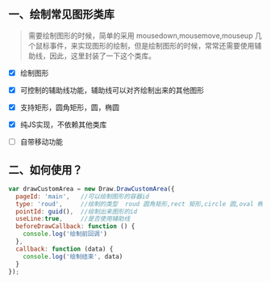 ## 一、绘制常见图形类库
>需要绘制图形的时候，简单的采用 mousedown,mousemove,mouseup 几个鼠标事件，来实现图形的绘制，但是绘制图形的时候，常常还需要使用辅助线，因此，这里封装了一下这个类库。

- [x] 绘制图形
- [x] 可控制的辅助线功能，辅助线可以对齐绘制出来的其他图形
- [x] 支持矩形，圆角矩形，圆，椭圆
- [x] 纯JS实现，不依赖其他类库

- [ ] 自带移动功能


## 二、如何使用？

```javascript
var drawCustomArea = new Draw.DrawCustomArea({
  pageId: 'main',   //可以绘制图形的容器id
  type: 'roud',     //绘制的类型  roud 圆角矩形,rect 矩形,circle 圆,oval 椭圆
  pointId: guid(),  //绘制出来图形的id
  useLine:true,     //是否使用辅助线
  beforeDrawCallback: function () {
    console.log('绘制前回调')
  },
  callback: function (data) {
    console.log('绘制结束', data)
  }
});
```